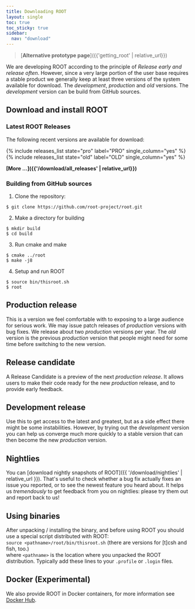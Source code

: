 ```yaml
---
title: Downloading ROOT
layout: single
toc: true
toc_sticky: true
sidebar:
  nav: "download"
---
```


> [**Alternative prototype page**]({{'getting_root' | relative_url}})

We are developing ROOT according to the principle of _Release early and release
often_. However, since a very large portion of the user base requires a stable
product we generally keep at least three versions of the system available for
download. The _development_, _production_ and _old_ versions. The _development_ version
can be build from GitHub sources.

## Download and install ROOT

### Latest ROOT Releases

The following recent versions are available for download:

{% include releases_list state="pro" label="PRO" single_column="yes" %}
{% include releases_list state="old" label="OLD" single_column="yes" %}

**[More ...]({{'/download/all_releases' | relative_url}})**

### Building from GitHub sources

  1. Clone the repository:
```
$ git clone https://github.com/root-project/root.git
```
  2. Make a directory for building
```
$ mkdir build
$ cd build
```
  3. Run cmake and make
```
$ cmake ../root
$ make -j8
```
  4. Setup and run ROOT
```
$ source bin/thisroot.sh
$ root
```

## Production release
This is a version we feel comfortable with to exposing to a large audience for serious work.
We may issue patch releases of _production_ versions with bug fixes. We release about two
_production_ versions per year. The _old_ version is the previous _production_ version that
people might need for some time before switching to the new version.

## Release candidate
A Release Candidate is a preview of the next __production_ release_. It allows users to
make their code ready for the new _production_ release, and to provide early feedback.

## Development release
Use this to get access to the latest and greatest, but as a side effect there might be some
instabilities. However, by trying out the _development_ version you can help us converge
much more quickly to a stable version that can then become the new _production_ version.

## Nightlies
You can [download nightly snapshots of ROOT]({{ '/download/nightlies' | relative_url }}). That's useful
to check whether a bug fix actually fixes an issue you reported, or to see the newest
feature you heard about. It helps us _tremendously_ to get feedback from you on nightlies:
please try them out and report back to us!

## Using binaries
After unpacking / installing the binary, and before using ROOT you should use a special
script distributed with ROOT:<br>
`source <pathname>/root/bin/thisroot.sh` (there are versions for [t]csh and fish, too.)<br>
where `<pathname>` is the location where you unpacked the ROOT distribution.
Typically add these lines to your `.profile` or `.login` files.

## Docker (Experimental)
We also provide ROOT in Docker containers, for more information see [Docker Hub](https://hub.docker.com/r/rootproject/root-ubuntu16/).


